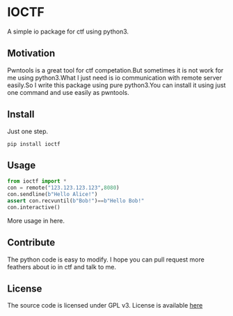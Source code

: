 # IOCTF

A simple io package for ctf using python3.

## Motivation

Pwntools is a great tool for ctf competation.But sometimes it is not work for me using python3.What I just need is io communication with remote server easily.So I write this package using pure python3.You can install it using just one command and use easily as pwntools.

## Install

Just one step.

```shell
pip install ioctf
```

## Usage

```python
from ioctf import *
con = remote("123.123.123.123",8080)
con.sendline(b"Hello Alice!")
assert con.recvuntil(b"Bob!")==b"Hello Bob!"
con.interactive()
```

More usage in here.

## Contribute

The python code is easy to modify. I hope you can pull request more feathers about io in ctf and talk to me.

## License

The source code is licensed under GPL v3. License is available [here](https://github.com/WangZhuo2000/ioctf/blob/master/LICENSE)
